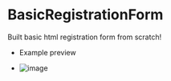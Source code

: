 # BasicRegistrationForm
Built basic html registration form from scratch!

- Example preview

- ![image](https://github.com/FransiskusAgapa/basicregistrationform/assets/137876704/de18185f-6c9e-48a6-bc37-59f8ff53f0ea)
